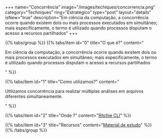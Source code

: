 +++
name="Concorrência"
image="/images/techiques/concorrencia.png"
category="Techniques"
ring="Estratégico"
type="post"
layout="details"
isNew="true"
description="Em ciência da computação, a concorrência ocorre quando existem dois ou mais processos executados em simultâneo; mais especificamente, o termo é utilizado quando processos disputam o acesso a recursos partilhados"
+++

{{% tabs/group %}}
  {{% tabs/item id="0" title="O que é?" content="<p>Em ciência da computação, a concorrência ocorre quando existem dois ou mais processos executados em simultâneo; mais especificamente, o termo é utilizado quando processos disputam o acesso a recursos partilhados</p>" %}}
  
  {{% tabs/item id="1" title="Como utilizamos?" content="<p>Utilizamos concorrência para realizar múltiplas análises em arquivos diferentes simultaneamente.</p>" %}}
  
  {{% tabs/item id="2" title="Onde ?" content="<a href='https://ritchiecli.io/' target='_blank'>Ritchie CLI</a>" %}}

  {{% tabs/item id="3" title="Recursos" content="<a href='https://en.wikipedia.org/wiki/Concurrency_(computer_science)' target='_blank'>Material de estudo</a>" %}}
{{% /tabs/group %}}